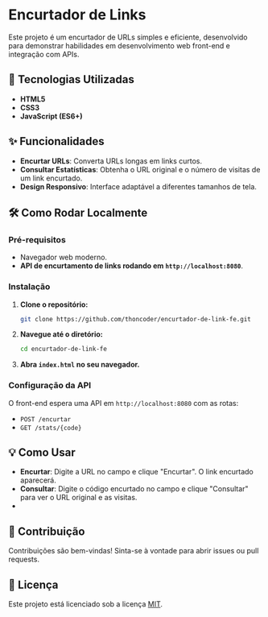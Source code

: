 # Encurtador de Links

Este projeto é um encurtador de URLs simples e eficiente, desenvolvido para demonstrar habilidades em desenvolvimento web front-end e integração com APIs.

## 🚀 Tecnologias Utilizadas

*   **HTML5**
*   **CSS3**
*   **JavaScript (ES6+)**

## ✨ Funcionalidades

*   **Encurtar URLs**: Converta URLs longas em links curtos.
*   **Consultar Estatísticas**: Obtenha o URL original e o número de visitas de um link encurtado.
*   **Design Responsivo**: Interface adaptável a diferentes tamanhos de tela.

## 🛠️ Como Rodar Localmente

### Pré-requisitos

*   Navegador web moderno.
*   **API de encurtamento de links rodando em `http://localhost:8080`**.

### Instalação

1.  **Clone o repositório:**
    ```bash
    git clone https://github.com/thoncoder/encurtador-de-link-fe.git
    ```
2.  **Navegue até o diretório:**
    ```bash
    cd encurtador-de-link-fe
    ```
3.  **Abra `index.html` no seu navegador.**

### Configuração da API

O front-end espera uma API em `http://localhost:8080` com as rotas:
*   `POST /encurtar`
*   `GET /stats/{code}`

## 💡 Como Usar

*   **Encurtar**: Digite a URL no campo e clique "Encurtar". O link encurtado aparecerá.
*   **Consultar**: Digite o código encurtado no campo e clique "Consultar" para ver o URL original e as visitas.
*   
## 🤝 Contribuição

Contribuições são bem-vindas! Sinta-se à vontade para abrir issues ou pull requests.

## 📄 Licença

Este projeto está licenciado sob a licença [MIT](https://opensource.org/licenses/MIT).
